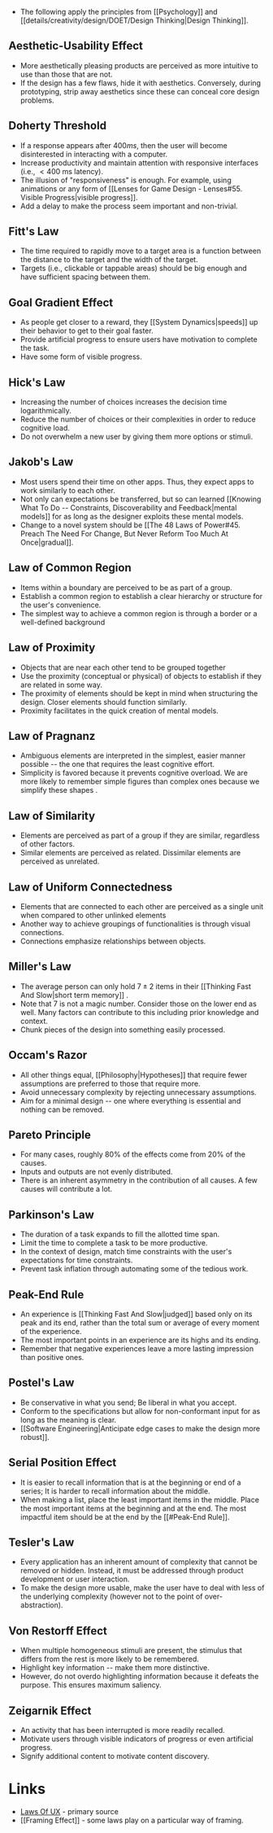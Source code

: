 * The following apply the principles from [[Psychology]] and [[details/creativity/design/DOET/Design Thinking|Design Thinking]]. 

## Aesthetic-Usability Effect 
* More aesthetically pleasing products are perceived as more intuitive to use than those that are not. 
* If the design has a few flaws, hide it with aesthetics. Conversely, during prototyping, strip away aesthetics since these can conceal core design problems. 

## Doherty Threshold 
* If a response appears after $400 ms$, then the user will become disinterested in interacting with a computer. 
* Increase productivity and maintain attention with responsive interfaces (i.e., $<400$ ms latency). 
* The illusion of "responsiveness" is enough. For example, using animations or any form of [[Lenses for Game Design - Lenses#55. Visible Progress|visible progress]].
* Add a delay to make the process seem important and non-trivial. 

## Fitt's Law 
* The time required to rapidly move to a target area is a function between the distance to the target and the width of the target. 
* Targets (i.e., clickable or tappable areas) should be big enough and have sufficient spacing between them. 

## Goal Gradient Effect 
* As people get closer to a reward, they [[System Dynamics|speeds]] up their behavior to get to their goal faster. 
* Provide artificial progress to ensure users have motivation to complete the task. 
* Have some form of visible progress. 

## Hick's Law 
* Increasing the number of choices increases the decision time logarithmically. 
* Reduce the number of choices or their complexities in order to reduce cognitive load. 
* Do not overwhelm a new user by giving them more options or stimuli. 

## Jakob's Law 
* Most users spend their time on other apps. Thus, they expect apps to work similarly to each other. 
* Not only can expectations be transferred, but so can learned [[Knowing What To Do -- Constraints, Discoverability and Feedback|mental models]] for as long as the designer exploits these mental models. 
* Change to a novel system should be [[The 48 Laws of Power#45. Preach The Need For Change, But Never Reform Too Much At Once|gradual]]. 

## Law of Common Region 
* Items within a boundary are perceived to be as part of a group. 
* Establish a common region to establish a clear hierarchy or structure for the user's convenience. 
* The simplest way to achieve a common region is through a border or a well-defined background

## Law of Proximity 
* Objects that are near each other tend to be grouped together 
* Use the proximity (conceptual or physical) of objects to establish if they are related in some way. 
* The proximity of elements should be kept in mind when structuring the design. Closer elements should function similarly. 
* Proximity facilitates in the quick creation of mental models. 

## Law of Pragnanz
* Ambiguous elements are interpreted in the simplest, easier manner possible -- the one that requires the least cognitive effort. 
* Simplicity is favored because it prevents cognitive overload. We are more likely to remember simple figures than complex ones because we simplify these shapes .

## Law of Similarity 
* Elements are perceived as part of a group if they are similar, regardless of other factors. 
* Similar elements are perceived as related. Dissimilar elements are perceived as unrelated. 

## Law of Uniform Connectedness 
* Elements that are connected to each other are perceived as a single unit when compared to other unlinked elements 
* Another way to achieve groupings of functionalities is through visual connections. 
* Connections emphasize relationships between objects. 

## Miller's Law 
* The average person can only hold $7\pm 2$ items in their [[Thinking Fast And Slow|short term memory]] .
* Note that $7$ is not a magic number. Consider those on the lower end as well. Many factors can contribute to this including prior knowledge and context. 
* Chunk pieces of the design into something easily processed. 

## Occam's Razor 
* All other things equal, [[Philosophy|Hypotheses]] that require fewer assumptions are preferred to those that require more. 
* Avoid unnecessary complexity by rejecting unnecessary assumptions. 
* Aim for a minimal design -- one where everything is essential and nothing can be removed. 

## Pareto Principle 
* For many cases, roughly $80\%$ of the effects come from $20\%$ of the causes. 
* Inputs and outputs are not evenly distributed. 
* There is an inherent asymmetry in the contribution of all causes. A few causes will contribute a lot. 

## Parkinson's Law 
* The duration of a task expands to fill the allotted time span.
* Limit the time to complete a task to be more productive. 
* In the context of design, match time constraints with the user's expectations for time constraints. 
* Prevent task inflation through automating some of the tedious work. 

## Peak-End Rule 
* An experience is [[Thinking Fast And Slow|judged]] based only on its peak and its end, rather than the total sum or average of every moment of the experience.
* The most important points in an experience are its highs and its ending. 
* Remember that negative experiences leave a more lasting impression than positive ones. 

## Postel's Law 
* Be conservative in what you send; Be liberal in what you accept. 
* Conform to the specifications but allow for non-conformant input for as long as the meaning is clear.
* [[Software Engineering|Anticipate edge cases to make the design more robust]].

## Serial Position Effect  
* It is easier to recall information that is at the beginning or end of a series; It is harder to recall information about the middle.
* When making a list, place the least important items in the middle. Place the most important items at the beginning and at the end. The most impactful item should be at the end by the [[#Peak-End Rule]].

## Tesler's Law 
* Every application has an inherent amount of complexity that cannot be removed or hidden. Instead, it must be addressed through product development or user interaction. 
* To make the design more usable, make the user have to deal with less of the underlying complexity (however not to the point of over-abstraction). 

## Von Restorff Effect 
* When multiple homogeneous stimuli are present, the stimulus that differs from the rest is more likely to be remembered. 
* Highlight key information -- make them more distinctive. 
* However, do not overdo highlighting information because it defeats the purpose. This ensures maximum saliency. 

## Zeigarnik Effect 
* An activity that has been interrupted is more readily recalled. 
* Motivate users through visible indicators of progress or even artificial progress. 
* Signify additional content to motivate content discovery. 

# Links 
* [Laws Of UX](https://lawsofux.com) - primary source 
* [[Framing Effect]] - some laws play on a particular way of framing. 